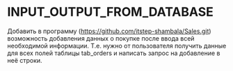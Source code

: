 # INPUT_OUTPUT_FROM_DATABASE

Добавить в программу (https://github.com/itstep-shambala/Sales.git) возможность добавления данных о покупке после ввода всей необходимой информации.
Т.е. нужно от пользователя получить данные для всех полей таблицы tab_orders и написать запрос на добавление в неё строки.
